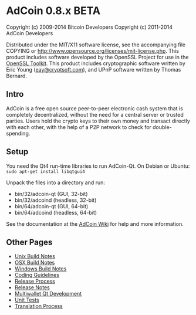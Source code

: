 AdCoin 0.8.x BETA
====================

Copyright (c) 2009-2014 Bitcoin Developers
Copyright (c) 2011-2014 AdCoin Developers

Distributed under the MIT/X11 software license, see the accompanying
file COPYING or http://www.opensource.org/licenses/mit-license.php.
This product includes software developed by the OpenSSL Project for use in the [OpenSSL Toolkit](http://www.openssl.org/). This product includes
cryptographic software written by Eric Young ([eay@cryptsoft.com](mailto:eay@cryptsoft.com)), and UPnP software written by Thomas Bernard.


Intro
---------------------
AdCoin is a free open source peer-to-peer electronic cash system that is
completely decentralized, without the need for a central server or trusted
parties.  Users hold the crypto keys to their own money and transact directly
with each other, with the help of a P2P network to check for double-spending.


Setup
---------------------
You need the Qt4 run-time libraries to run AdCoin-Qt. On Debian or Ubuntu:
	`sudo apt-get install libqtgui4`

Unpack the files into a directory and run:

- bin/32/adcoin-qt (GUI, 32-bit)
- bin/32/adcoind (headless, 32-bit)
- bin/64/adcoin-qt (GUI, 64-bit)
- bin/64/adcoind (headless, 64-bit)

See the documentation at the [AdCoin Wiki](http://adcoin.info)
for help and more information.


Other Pages
---------------------
- [Unix Build Notes](build-unix.md)
- [OSX Build Notes](build-osx.md)
- [Windows Build Notes](build-msw.md)
- [Coding Guidelines](coding.md)
- [Release Process](release-process.md)
- [Release Notes](release-notes.md)
- [Multiwallet Qt Development](multiwallet-qt.md)
- [Unit Tests](unit-tests.md)
- [Translation Process](translation_process.md)
